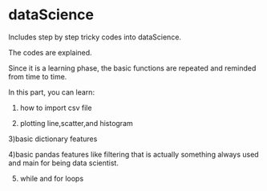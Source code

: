 # dataScience
Includes step by step tricky codes into dataScience.

The codes are explained.

Since it is a learning phase, the basic functions are repeated and reminded from time to time.

In this part, you can learn:
1) how to import csv file

2) plotting line,scatter,and histogram

3)basic dictionary features

4)basic pandas features like filtering that is actually something always used and main for being data scientist.

5) while and for loops

